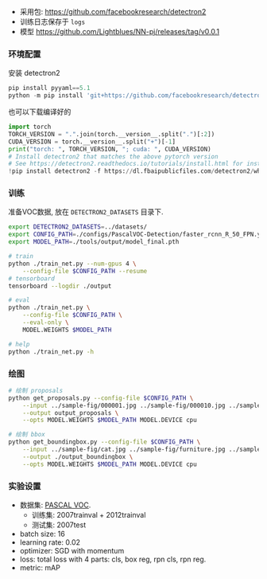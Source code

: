 
- 采用包: <https://github.com/facebookresearch/detectron2>
- 训练日志保存于 `logs`
- 模型 <https://github.com/Lightblues/NN-pj/releases/tag/v0.0.1>

### 环境配置

安装 detectron2

```python
pip install pyyaml==5.1
python -m pip install 'git+https://github.com/facebookresearch/detectron2.git'
```

也可以下载编译好的

```python
import torch
TORCH_VERSION = ".".join(torch.__version__.split(".")[:2])
CUDA_VERSION = torch.__version__.split("+")[-1]
print("torch: ", TORCH_VERSION, "; cuda: ", CUDA_VERSION)
# Install detectron2 that matches the above pytorch version
# See https://detectron2.readthedocs.io/tutorials/install.html for instructions
!pip install detectron2 -f https://dl.fbaipublicfiles.com/detectron2/wheels/$CUDA_VERSION/torch$TORCH_VERSION/index.html
```

### 训练

准备VOC数据, 放在 `DETECTRON2_DATASETS` 目录下.

```sh
export DETECTRON2_DATASETS=../datasets/
export CONFIG_PATH=./configs/PascalVOC-Detection/faster_rcnn_R_50_FPN.yaml
export MODEL_PATH=./tools/output/model_final.pth

# train
python ./train_net.py --num-gpus 4 \
    --config-file $CONFIG_PATH --resume
# tensorboard
tensorboard --logdir ./output

# eval
python ./train_net.py \
    --config-file $CONFIG_PATH \
    --eval-only \
    MODEL.WEIGHTS $MODEL_PATH

# help
python ./train_net.py -h
```

### 绘图

```sh
# 绘制 proposals
python get_proposals.py --config-file $CONFIG_PATH \
    --input ../sample-fig/000001.jpg ../sample-fig/000010.jpg ../sample-fig/000040.jpg ../sample-fig/000080.jpg \
    --output output_proposals \
    --opts MODEL.WEIGHTS $MODEL_PATH MODEL.DEVICE cpu

# 绘制 bbox
python get_boundingbox.py --config-file $CONFIG_PATH \
    --input ../sample-fig/cat.jpg ../sample-fig/furniture.jpg ../sample-fig/persons.jpg \
    --output ./output_boundingbox \
    --opts MODEL.WEIGHTS $MODEL_PATH MODEL.DEVICE cpu
```

### 实验设置

- 数据集: [PASCAL VOC](http://host.robots.ox.ac.uk/pascal/VOC/index.html).
    - 训练集: 2007trainval + 2012trainval
    - 测试集: 2007test
- batch size: 16
- learning rate: 0.02
- optimizer: SGD with momentum
- loss: total loss with 4 parts: cls, box reg, rpn cls, rpn reg.
- metric: mAP
